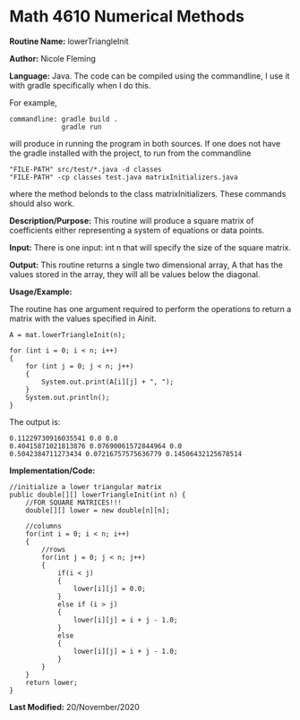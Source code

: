 # Math 4610 Numerical Methods

**Routine Name:**           lowerTriangleInit

**Author:** Nicole Fleming

**Language:** Java. The code can be compiled using the commandline, I use it with gradle specifically when I do this.

For example,

    commandline: gradle build .
                 gradle run

will produce in running the program in both sources. If one does not have the gradle installed with the project, to run from the commandline

    "FILE-PATH" src/test/*.java -d classes
    "FILE-PATH" -cp classes test.java matrixInitializers.java
    
where the method belonds to the class matrixInitializers. These commands should also work.

**Description/Purpose:** This routine will produce a square matrix of coefficients either representing a system of equations or data points.

**Input:** There is one input: int n that will specify the size of the square matrix. 

**Output:** This routine returns a single two dimensional array, A that has the values stored in the array, they will all be values below the diagonal. 

**Usage/Example:**

The routine has one argument required to perform the operations to return a matrix with the values specified in Ainit.

    A = mat.lowerTriangleInit(n);
    
    for (int i = 0; i < n; i++)
    {
        for (int j = 0; j < n; j++)
        {
            System.out.print(A[i][j] + ", ");
        }
        System.out.println();
    }

The output is:

    
    0.11229730916035541 0.0 0.0 
    0.40415871021813876 0.07690061572844964 0.0
    0.5042384711273434 0.07216757575636779 0.14506432125678514 
  
  

**Implementation/Code:** 

    //initialize a lower triangular matrix
    public double[][] lowerTriangleInit(int n) {
        //FOR SQUARE MATRICES!!!
        double[][] lower = new double[n][n];

        //columns
        for(int i = 0; i < n; i++)
        {
            //rows
            for(int j = 0; j < n; j++)
            {
                if(i < j)
                {
                    lower[i][j] = 0.0;
                }
                else if (i > j)
                {
                    lower[i][j] = i + j - 1.0;
                }
                else
                {
                    lower[i][j] = i + j - 1.0;
                }
            }
        }
        return lower;
    }

**Last Modified:** 20/November/2020
